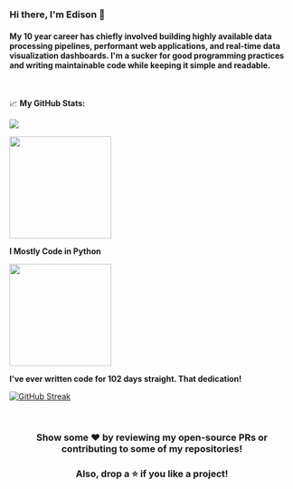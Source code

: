 ### Hi there, I'm Edison 👋

#### My 10 year career has chiefly involved building highly available data processing pipelines, performant web applications, and real-time data visualization dashboards. I'm a sucker for good programming practices and writing maintainable code while keeping it simple and readable.

<br>

📈 **My GitHub Stats:** 

![](https://komarev.com/ghpvc/?username=asyncverse&color=blueviolet&style=flat)


<img height="180em" src="https://github-readme-stats.vercel.app/api?username=asyncverse&show_icons=true&hide_border=true&&count_private=true&include_all_commits=true&hide=contribs" />

**I Mostly Code in Python** 

<img height="180em" src="https://github-readme-stats.vercel.app/api/top-langs/?username=asyncverse&exclude_repo=KNN-Image-Classification&show_icons=true&hide_border=true&layout=compact&langs_count=8"/>

**I've ever written code for 102 days straight. That dedication!** 

[![GitHub Streak](http://github-readme-streak-stats.herokuapp.com?user=asyncverse&fire=DD2727&dates=000ADD)](https://git.io/streak-stats)


<br>

<div align="center">
  
### Show some ❤️ by reviewing my open-source PRs or contributing to some of my repositories!
### Also, drop a ⭐ if you like a project!

</div>
